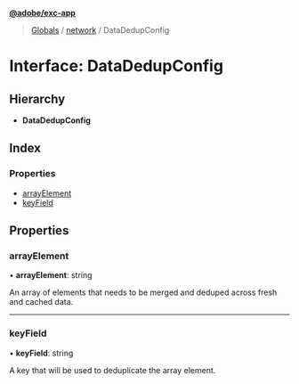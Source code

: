 **[@adobe/exc-app](../README.md)**

> [Globals](../README.md) / [network](../modules/network.md) / DataDedupConfig

# Interface: DataDedupConfig

## Hierarchy

* **DataDedupConfig**

## Index

### Properties

* [arrayElement](network.datadedupconfig.md#arrayelement)
* [keyField](network.datadedupconfig.md#keyfield)

## Properties

### arrayElement

•  **arrayElement**: string

An array of elements that needs to be merged and deduped across fresh and cached data.

___

### keyField

•  **keyField**: string

A key that will be used to deduplicate the array element.
